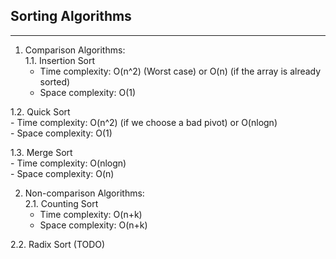 ## Sorting Algorithms
---
1. Comparison Algorithms:  
1.1. Insertion Sort  
    -   Time complexity: O(n^2) (Worst case) or O(n) (if the array is already sorted)  
    -   Space complexity: O(1)  

1.2. Quick Sort  
    -   Time complexity: O(n^2) (if we choose a bad pivot) or O(nlogn)  
    -   Space complexity: O(1)  

1.3. Merge Sort  
    -   Time complexity: O(nlogn)  
    -   Space complexity: O(n)  

2. Non-comparison Algorithms:  
2.1. Counting Sort  
    -  Time complexity: O(n+k)  
    -  Space complexity: O(n+k)  

2.2. Radix Sort (TODO)  
